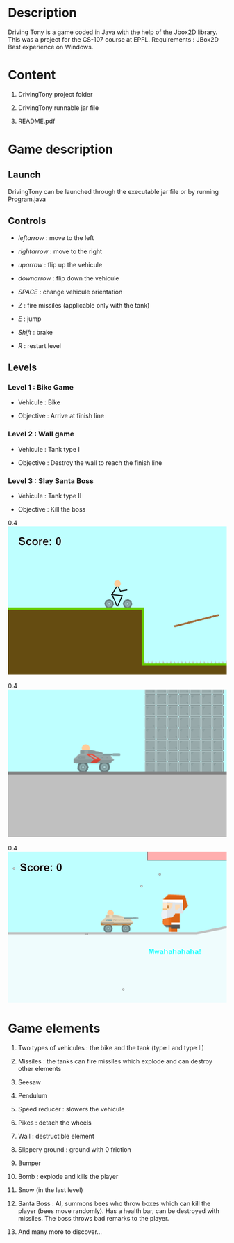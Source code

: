 Description
===========

Driving Tony is a game coded in Java with the help of the Jbox2D library. This was a project for the CS-107 course at EPFL. Requirements : JBox2D Best experience on Windows.

Content
=======

1.  DrivingTony project folder

2.  DrivingTony runnable jar file

3.  README.pdf

Game description
================

Launch
------

DrivingTony can be launched through the executable jar file or by running Program.java

Controls
--------

-   $leftarrow$ : move to the left

-   $rightarrow$ : move to the right

-   $uparrow$ : flip up the vehicule

-   $downarrow$ : flip down the vehicule

-   $SPACE$ : change vehicule orientation

-   $Z$ : fire missiles (applicable only with the tank)

-   $E$ : jump

-   $Shift$ : brake

-   $R$ : restart level

Levels
------

### Level 1 : Bike Game

-   Vehicule : Bike

-   Objective : Arrive at finish line

### Level 2 : Wall game

-   Vehicule : Tank type I

-   Objective : Destroy the wall to reach the finish line

### Level 3 : Slay Santa Boss

-   Vehicule : Tank type II

-   Objective : Kill the boss

<span>0.4</span> ![Driving Tony Levels<span data-label="fig:levels"></span>](level-1.PNG "fig:")

<span>0.4</span> ![Driving Tony Levels<span data-label="fig:levels"></span>](level-2.PNG "fig:")

<span>0.4</span> ![Driving Tony Levels<span data-label="fig:levels"></span>](level-3.PNG "fig:")

Game elements
=============

1.  Two types of vehicules : the bike and the tank (type I and type II)

2.  Missiles : the tanks can fire missiles which explode and can destroy other elements

3.  Seesaw

4.  Pendulum

5.  Speed reducer : slowers the vehicule

6.  Pikes : detach the wheels

7.  Wall : destructible element

8.  Slippery ground : ground with 0 friction

9.  Bumper

10. Bomb : explode and kills the player

11. Snow (in the last level)

12. Santa Boss : AI, summons bees who throw boxes which can kill the player (bees move randomly). Has a health bar, can be destroyed with missiles. The boss throws bad remarks to the player.

13. And many more to discover...
